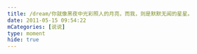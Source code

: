 ```yaml
---
title: /dream/你就像黑夜中光彩照人的月亮，而我，则是默默无闻的星星。
date: 2011-05-15 09:54:22
mCategories: [说说]
type: moment
hide: true
---
```


